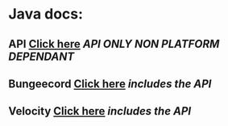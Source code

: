 # Java docs:
## API [Click here](./RedisBungee-API) *API ONLY NON PLATFORM DEPENDANT*
## Bungeecord [Click here](./RedisBungee-Bungee) *includes the API*
## Velocity [Click here](./RedisBungee-Velocity) *includes the API*



